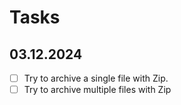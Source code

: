 # Tasks
## 03.12.2024
- [ ] Try to archive a single file with Zip.
- [ ] Try to archive multiple files with Zip
